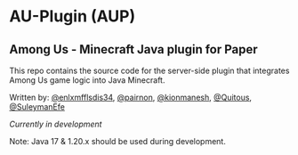 # AU-Plugin (AUP)

## Among Us - Minecraft Java plugin for Paper

This repo contains the source code for the server-side plugin that integrates Among Us game logic into Java Minecraft.

Written by: [@enlxmfflsdis34](https://github.com/enlxmfflsdis34), [@pairnon](https://github.com/pairnon), [@kionmanesh](https://github.com/kionmanesh), [@Quitous](https://github.com/Quitous), [@SuleymanEfe](https://github.com/SuleymanEfe)

*Currently in development*

Note: Java 17 & 1.20.x should be used during development.
